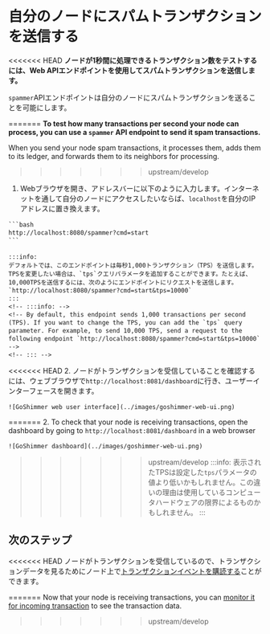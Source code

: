 # 自分のノードにスパムトランザクションを送信する
<!-- # Send spam transactions to your node -->

<<<<<<< HEAD
**ノードが1秒間に処理できるトランザクション数をテストするには、Web APIエンドポイントを使用してスパムトランザクションを送信します。**
<!-- **To test how many transactions per second your node can process, you can use a web API endpoint to send it spam transactions.** -->

`spammer`APIエンドポイントは自分のノードにスパムトランザクションを送ることを可能にします。
<!-- The `spammer` API endpoint allows you to send your node spam transactions. -->
=======
**To test how many transactions per second your node can process, you can use a `spammer` API endpoint to send it spam transactions.**

When you send your node spam transactions, it processes them, adds them to its ledger, and forwards them to its neighbors for processing.
>>>>>>> upstream/develop

1. Webブラウザを開き、アドレスバーに以下のように入力します。インターネットを通して自分のノードにアクセスしたいならば、`localhost`を自分のIPアドレスに置き換えます。
  <!-- 1. Open a web browser and enter the following into the address bar. If you want to access your node through the Internet, replace `localhost` with your IP address. -->

    ```bash
    http://localhost:8080/spammer?cmd=start
    ```

    :::info:
    デフォルトでは、このエンドポイントは毎秒1,000トランザクション（TPS）を送信します。TPSを変更したい場合は、`tps`クエリパラメータを追加することができます。たとえば、10,000TPSを送信するには、次のようにエンドポイントにリクエストを送信します。`http://localhost:8080/spammer?cmd=start&tps=10000`
    :::
    <!-- :::info: -->
    <!-- By default, this endpoint sends 1,000 transactions per second (TPS). If you want to change the TPS, you can add the `tps` query parameter. For example, to send 10,000 TPS, send a request to the following endpoint `http://localhost:8080/spammer?cmd=start&tps=10000` -->
    <!-- ::: -->

<<<<<<< HEAD
2. ノードがトランザクションを受信していることを確認するには、ウェブブラウザで`http://localhost:8081/dashboard`に行き、ユーザーインターフェースを開きます。
  <!-- 2. To check that your node is receiving transactions, open the user interface by going to `http://localhost:8081/dashboard` in a web browser -->

    ![GoShimmer web user interface](../images/goshimmer-web-ui.png)

=======
2. To check that your node is receiving transactions, open the dashboard by going to `http://localhost:8081/dashboard` in a web browser

    ![GoShimmer dashboard](../images/goshimmer-web-ui.png)
    
>>>>>>> upstream/develop
    :::info:
    表示されたTPSは設定した`tps`パラメータの値より低いかもしれません。この違いの理由は使用しているコンピュータハードウェアの限界によるものかもしれません。
    :::
    <!-- :::info: -->
    <!-- The displayed TPS may be lower than the value of the `tps` parameter you used. The reason for this difference may be due to limits with your computer hardware. -->
    <!-- ::: -->

## 次のステップ
<!-- ## Next steps -->

<<<<<<< HEAD
ノードがトランザクションを受信しているので、トランザクションデータを見るためにノード上で[トランザクションイベントを購読する](../how-to-guides/subscribe-to-events.md)ことができます。
<!-- Now that your node is receiving transactions, you can [subscribe to the transaction event](../how-to-guides/subscribe-to-events.md) on your node to see that data. -->
=======
Now that your node is receiving transactions, you can [monitor it for incoming transaction](../how-to-guides/subscribe-to-events.md) to see the transaction data.
>>>>>>> upstream/develop
